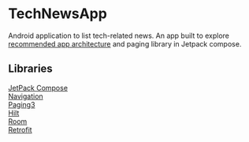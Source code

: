 # TechNewsApp

Android application to list tech-related news. An app built to
explore [recommended app architecture](https://developer.android.com/topic/architecture#recommended-app-arch)
and paging library in Jetpack compose.

## Libraries

[JetPack Compose](https://developer.android.com/jetpack/androidx/releases/compose)  
[Navigation](https://developer.android.com/jetpack/androidx/releases/navigation)  
[Paging3](https://developer.android.com/jetpack/androidx/releases/paging)  
[Hilt](https://developer.android.com/jetpack/androidx/releases/hilt)  
[Room](https://developer.android.com/jetpack/androidx/releases/room)  
[Retrofit](https://square.github.io/retrofit/)  
